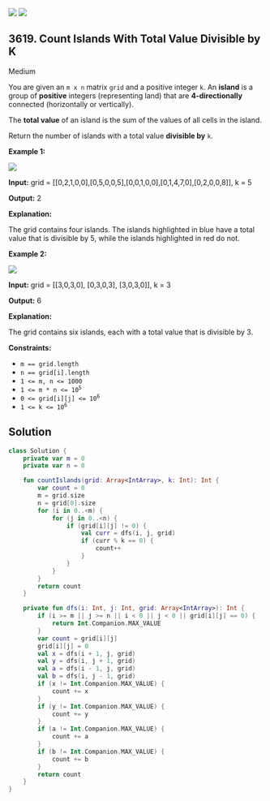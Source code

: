 [![](https://img.shields.io/github/stars/javadev/LeetCode-in-Kotlin?label=Stars&style=flat-square)](https://github.com/javadev/LeetCode-in-Kotlin)
[![](https://img.shields.io/github/forks/javadev/LeetCode-in-Kotlin?label=Fork%20me%20on%20GitHub%20&style=flat-square)](https://github.com/javadev/LeetCode-in-Kotlin/fork)

## 3619\. Count Islands With Total Value Divisible by K

Medium

You are given an `m x n` matrix `grid` and a positive integer `k`. An **island** is a group of **positive** integers (representing land) that are **4-directionally** connected (horizontally or vertically).

The **total value** of an island is the sum of the values of all cells in the island.

Return the number of islands with a total value **divisible by** `k`.

**Example 1:**

![](https://assets.leetcode.com/uploads/2025/03/06/example1griddrawio-1.png)

**Input:** grid = \[\[0,2,1,0,0],[0,5,0,0,5],[0,0,1,0,0],[0,1,4,7,0],[0,2,0,0,8]], k = 5

**Output:** 2

**Explanation:**

The grid contains four islands. The islands highlighted in blue have a total value that is divisible by 5, while the islands highlighted in red do not.

**Example 2:**

![](https://assets.leetcode.com/uploads/2025/03/06/example2griddrawio.png)

**Input:** grid = \[\[3,0,3,0], [0,3,0,3], [3,0,3,0]], k = 3

**Output:** 6

**Explanation:**

The grid contains six islands, each with a total value that is divisible by 3.

**Constraints:**

*   `m == grid.length`
*   `n == grid[i].length`
*   `1 <= m, n <= 1000`
*   <code>1 <= m * n <= 10<sup>5</sup></code>
*   <code>0 <= grid[i][j] <= 10<sup>6</sup></code>
*   <code>1 <= k <= 10<sup>6</sup></code>

## Solution

```kotlin
class Solution {
    private var m = 0
    private var n = 0

    fun countIslands(grid: Array<IntArray>, k: Int): Int {
        var count = 0
        m = grid.size
        n = grid[0].size
        for (i in 0..<m) {
            for (j in 0..<n) {
                if (grid[i][j] != 0) {
                    val curr = dfs(i, j, grid)
                    if (curr % k == 0) {
                        count++
                    }
                }
            }
        }
        return count
    }

    private fun dfs(i: Int, j: Int, grid: Array<IntArray>): Int {
        if (i >= m || j >= n || i < 0 || j < 0 || grid[i][j] == 0) {
            return Int.Companion.MAX_VALUE
        }
        var count = grid[i][j]
        grid[i][j] = 0
        val x = dfs(i + 1, j, grid)
        val y = dfs(i, j + 1, grid)
        val a = dfs(i - 1, j, grid)
        val b = dfs(i, j - 1, grid)
        if (x != Int.Companion.MAX_VALUE) {
            count += x
        }
        if (y != Int.Companion.MAX_VALUE) {
            count += y
        }
        if (a != Int.Companion.MAX_VALUE) {
            count += a
        }
        if (b != Int.Companion.MAX_VALUE) {
            count += b
        }
        return count
    }
}
```